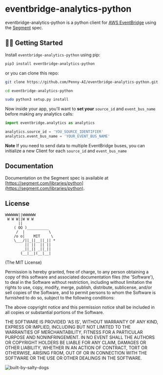 ﻿eventbridge-analytics-python
==============

eventbridge-analytics-python is a python client for [AWS EventBridge](https://aws.amazon.com/eventbridge) using the [Segment](https://segment.com) spec.

## 👨‍💻 Getting Started

Install `eventbridge-analytics-python` using pip:

```bash
pip3 install eventbridge-analytics-python
```

or you can clone this repo:
```bash
git clone https://github.com/Penny-AI/eventbridge-analytics-python.git

cd eventbridge-analytics-python

sudo python3 setup.py install
```

Now inside your app, you'll want to **set your** `source_id` and `event_bus_name` before making any analytics calls:

```python
import eventbridge.analytics as analytics

analytics.source_id = 'YOU_SOURCE_IDENTIFIER'
analytics.event_bus_name = 'YOUR_EVENT_BUS_NAME'
```
**Note** If you need to send data to multiple EventBridge buses, you can initialize a new Client for each `source_id` and `event_bus_name`

## Documentation

Documentation on the Segment spec is available at [https://segment.com/libraries/python](https://segment.com/libraries/python).

## License

```
WWWWWW||WWWWWW
 W W W||W W W
      ||
    ( OO )__________
     /  |           \
    /o o|    MIT     \
    \___/||_||__||_|| *
         || ||  || ||
        _||_|| _||_||
       (__|__|(__|__|
```

(The MIT License)

Permission is hereby granted, free of charge, to any person obtaining a copy of this software and associated documentation files (the 'Software'), to deal in the Software without restriction, including without limitation the rights to use, copy, modify, merge, publish, distribute, sublicense, and/or sell copies of the Software, and to permit persons to whom the Software is furnished to do so, subject to the following conditions:

The above copyright notice and this permission notice shall be included in all copies or substantial portions of the Software.

THE SOFTWARE IS PROVIDED 'AS IS', WITHOUT WARRANTY OF ANY KIND, EXPRESS OR IMPLIED, INCLUDING BUT NOT LIMITED TO THE WARRANTIES OF MERCHANTABILITY, FITNESS FOR A PARTICULAR PURPOSE AND NONINFRINGEMENT. IN NO EVENT SHALL THE AUTHORS OR COPYRIGHT HOLDERS BE LIABLE FOR ANY CLAIM, DAMAGES OR OTHER LIABILITY, WHETHER IN AN ACTION OF CONTRACT, TORT OR OTHERWISE, ARISING FROM, OUT OF OR IN CONNECTION WITH THE SOFTWARE OR THE USE OR OTHER DEALINGS IN THE SOFTWARE.

![built-by-salty-dogs](https://github.com/Penny-AI/eventbridge-analytics-python/assets/8539492/a4b11bf0-b82a-4b10-87a0-60fafcdaa964)
 